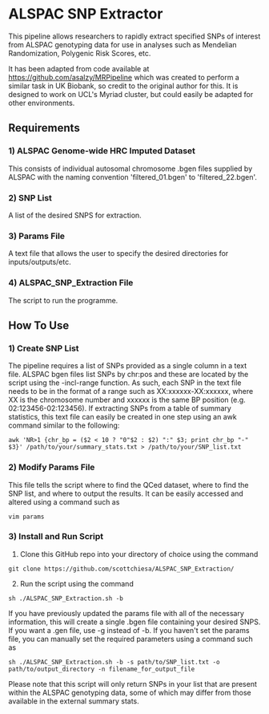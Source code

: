 # ALSPAC SNP Extractor

This pipeline allows researchers to rapidly extract specified SNPs of interest from ALSPAC genotyping data for use in analyses such as Mendelian Randomization, Polygenic Risk Scores, etc. 

It has been adapted from code available at https://github.com/asalzy/MRPipeline which was created to perform a similar task in UK Biobank, so credit to the original author for this. It is designed to work on UCL's Myriad cluster, but could easily be adapted for other environments. 

## Requirements

### 1) ALSPAC Genome-wide HRC Imputed Dataset
This consists of individual autosomal chromosome .bgen files supplied by ALSPAC with the naming convention 'filtered_01.bgen' to 'filtered_22.bgen'.

### 2) SNP List
A list of the desired SNPS for extraction. 

### 3) Params File
A text file that allows the user to specify the desired directories for inputs/outputs/etc.

### 4) ALSPAC_SNP_Extraction File
The script to run the programme.

## How To Use

### 1) Create SNP List

The pipeline requires a list of SNPs provided as a single column in a text file. ALSPAC bgen files list SNPs by chr:pos and these are located by the script using the -incl-range function. As such, each SNP in the text file needs to be in the format of a range such as XX:xxxxxx-XX:xxxxxx, where XX is the chromosome number and xxxxxx is the same BP position (e.g. 02:123456-02:123456). If extracting SNPs from a table of summary statistics, this text file can easily be created in one step using an awk command similar to the following:

`awk 'NR>1 {chr_bp = ($2 < 10 ? "0"$2 : $2) ":" $3; print chr_bp "-" $3}' /path/to/your/summary_stats.txt > /path/to/your/SNP_list.txt`

### 2) Modify Params File

This file tells the script where to find the QCed dataset, where to find the SNP list, and where to output the results. It can be easily accessed and altered using a command such as 

`vim params`

### 3) Install and Run Script

1) Clone this GitHub repo into your directory of choice using the command

```
git clone https://github.com/scottchiesa/ALSPAC_SNP_Extraction/
```

2) Run the script using the command

```
sh ./ALSPAC_SNP_Extraction.sh -b
````

If you have previously updated the params file with all of the necessary information, this will create a single .bgen file containing your desired SNPS. If you want a .gen file, use -g instead of -b. If you haven't set the params file, you can manually set the required parameters using a command such as

```
sh ./ALSPAC_SNP_Extraction.sh -b -s path/to/SNP_list.txt -o path/to/output_directory -n filename_for_output_file
```

Please note that this script will only return SNPs in your list that are present within the ALSPAC genotyping data, some of which may differ from those available in the external summary stats. 




